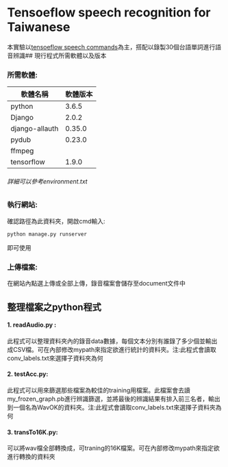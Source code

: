 # Tensoeflow speech recognition for Taiwanese
本實驗以[tensoeflow speech commands](https://www.tensorflow.org/tutorials/audio/simple_audio)為主，搭配以錄製30個台語單詞進行語音辨識## 現行程式所需軟體以及版本


### 所需軟體:
|軟體名稱|軟體版本|
|---     |---     |
|python|3.6.5|
|Django|2.0.2|
|django-allauth|0.35.0|
|pydub|0.23.0|
|ffmpeg|
|tensorflow|1.9.0|
###### 詳細可以參考environment.txt

### 執行網站:
確認路徑為此資料夾，開啟cmd輸入:
```
python manage.py runserver
```
即可使用
### 上傳檔案:
在網站內點選上傳或全部上傳，錄音檔案會儲存至document文件中

## 整理檔案之python程式

#### 1. readAudio.py :
此程式可以整理資料夾內的錄音data數據，每個文本分別有誰錄了多少個並輸出成CSV檔。可在內部修改mypath來指定欲進行統計的資料夾。注:此程式會讀取conv_labels.txt來選擇子資料夾為何
#### 2. testAcc.py:
此程式可以用來篩選那些檔案為較佳的training用檔案。此檔案會去讀my_frozen_graph.pb進行辨識篩選，並將最後的辨識結果有排入前三名者，輸出到一個名為WavOK的資料夾。注:此程式會讀取conv_labels.txt來選擇子資料夾為何
#### 3. transTo16K.py:
可以將wav檔全部轉換成，可traning的16K檔案。可在內部修改mypath來指定欲進行轉換的資料夾

